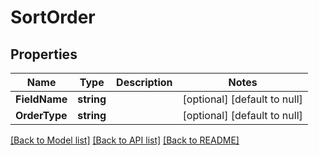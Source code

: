 # SortOrder

## Properties
Name | Type | Description | Notes
------------ | ------------- | ------------- | -------------
**FieldName** | **string** |  | [optional] [default to null]
**OrderType** | **string** |  | [optional] [default to null]

[[Back to Model list]](../README.md#documentation-for-models) [[Back to API list]](../README.md#documentation-for-api-endpoints) [[Back to README]](../README.md)

